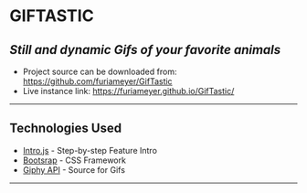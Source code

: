 # **GIFTASTIC**

## *Still and dynamic Gifs of your favorite animals*

* Project source can be downloaded from: https://github.com/furiameyer/GifTastic
* Live instance link: https://furiameyer.github.io/GifTastic/

---

## Technologies Used

* [Intro.js](https://introjs.com/) - Step-by-step Feature Intro
* [Bootsrap](https://www.getbootstrap.com/) - CSS Framework
* [Giphy API](https://api.giphy.com/) - Source for Gifs

---
